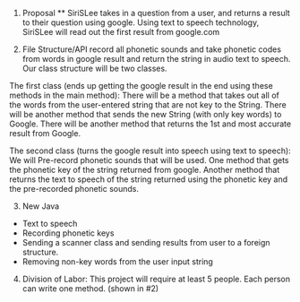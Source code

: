 1) Proposal **
SiriSLee takes in a question from a user, and returns a result to their question using google. 
Using text to speech technology, SiriSLee will read out the first result from google.com

2) File Structure/API
record all phonetic sounds and take phonetic codes from words in google result and return the string in audio text to speech. 
Our class structure will be two classes. 

The first class (ends up getting the google result in the end using these methods in the main method): 
There will be a method that takes out all of the words from the user-entered string that are not key to the String. 
There will be another method that sends the new String (with only key words) to Google. 
There will be another method that returns the 1st and most accurate result from Google. 

The second class (turns the google result into speech using text to speech): 
We will Pre-record phonetic sounds that will be used. 
One method that gets the phonetic key of the string returned from google. 
Another method that returns the text to speech of the string returned using the phonetic key and the pre-recorded phonetic sounds. 


 3) New Java
- Text to speech
- Recording phonetic keys
- Sending a scanner class and sending results from user to a foreign structure. 
- Removing non-key words from the user input string
 
 4) Division of Labor: 
 This project will require at least 5 people. 
 Each person can write one method. (shown in #2)
